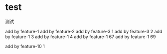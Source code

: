 # test
测试

add by feature-1
add by feature-2
add by feature-3 1
add by feature-3 2
add by feature-1 3
add by feature-1 4
add by feature-1 67
add by feature-1 69


add by feature-10 1
